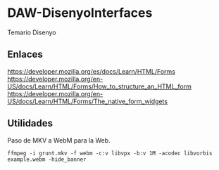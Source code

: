 # DAW-DisenyoInterfaces
Temario Disenyo


## Enlaces 

https://developer.mozilla.org/es/docs/Learn/HTML/Forms
https://developer.mozilla.org/en-US/docs/Learn/HTML/Forms/How_to_structure_an_HTML_form
https://developer.mozilla.org/en-US/docs/Learn/HTML/Forms/The_native_form_widgets

## Utilidades

Paso de MKV a WebM para la Web.
```
ffmpeg -i grunt.mkv -f webm -c:v libvpx -b:v 1M -acodec libvorbis example.webm -hide_banner
```
